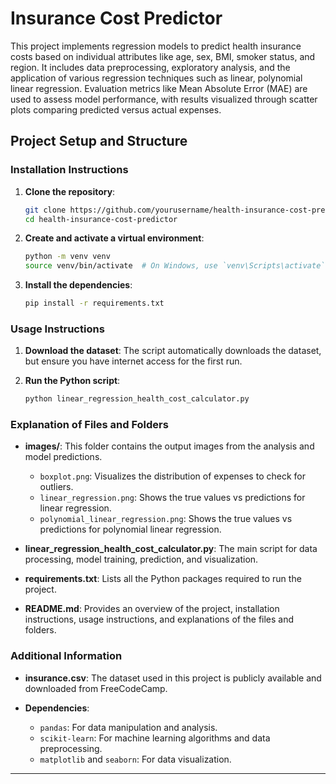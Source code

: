 # Insurance Cost Predictor

This project implements regression models to predict health insurance costs based on individual attributes like age, sex, BMI, smoker status, and region. It includes data preprocessing, exploratory analysis, and the application of various regression techniques such as linear, polynomial linear regression. Evaluation metrics like Mean Absolute Error (MAE) are used to assess model performance, with results visualized through scatter plots comparing predicted versus actual expenses.

## Project Setup and Structure

### Installation Instructions

1. **Clone the repository**:
    ```sh
    git clone https://github.com/yourusername/health-insurance-cost-predictor.git
    cd health-insurance-cost-predictor
    ```

2. **Create and activate a virtual environment**:
    ```sh
    python -m venv venv
    source venv/bin/activate  # On Windows, use `venv\Scripts\activate`
    ```

3. **Install the dependencies**:
    ```sh
    pip install -r requirements.txt
    ```

### Usage Instructions

1. **Download the dataset**:
    The script automatically downloads the dataset, but ensure you have internet access for the first run.

2. **Run the Python script**:
    ```sh
    python linear_regression_health_cost_calculator.py
    ```

### Explanation of Files and Folders

- **images/**: This folder contains the output images from the analysis and model predictions.
  - `boxplot.png`: Visualizes the distribution of expenses to check for outliers.
  - `linear_regression.png`: Shows the true values vs predictions for linear regression.
  - `polynomial_linear_regression.png`: Shows the true values vs predictions for polynomial linear regression.

- **linear_regression_health_cost_calculator.py**: The main script for data processing, model training, prediction, and visualization.

- **requirements.txt**: Lists all the Python packages required to run the project.

- **README.md**: Provides an overview of the project, installation instructions, usage instructions, and explanations of the files and folders.

### Additional Information

- **insurance.csv**: The dataset used in this project is publicly available and downloaded from FreeCodeCamp.

- **Dependencies**: 
  - `pandas`: For data manipulation and analysis.
  - `scikit-learn`: For machine learning algorithms and data preprocessing.
  - `matplotlib` and `seaborn`: For data visualization.

---
